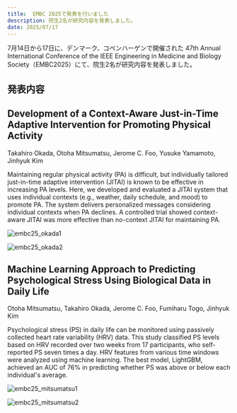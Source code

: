 ```yaml
---
title:  EMBC 2025で発表を行いました
description: 院生2名が研究内容を発表しました。
date: 2025/07/17
---
```


7月14日から17日に、デンマーク、コペンハーゲンで開催された
47th Annual International Conference of the IEEE Engineering in Medicine and Biology Society（EMBC2025）にて、院生2名が研究内容を発表しました。


## 発表内容

## Development of a Context-Aware Just-in-Time Adaptive Intervention for Promoting Physical Activity

Takahiro Okada, Otoha Mitsumatsu, Jerome C. Foo, Yusuke Yamamoto, Jinhyuk Kim

Maintaining regular physical activity (PA) is difficult, but individually tailored just-in-time adaptive intervention (JITAI) is known to be effective in increasing PA 
levels. Here, we developed and evaluated a JITAI system that uses individual contexts (e.g., weather, daily schedule, and mood) to promote PA. The system delivers personalized messages considering individual contexts when PA declines. A controlled trial showed context-aware JITAI was more effective than no-context JITAI for maintaining PA. 

![embc25_okada1](/img/embc25_okada1.png)

![embc25_okada2](/img/embc25_okada2.png)


## Machine Learning Approach to Predicting Psychological Stress Using Biological Data in Daily Life

Otoha Mitsumatsu, Takahiro Okada, Jerome C. Foo, Fumiharu Togo, Jinhyuk Kim

Psychological stress (PS) in daily life can be monitored using passively collected heart rate variability (HRV) data. This study classified PS levels based on HRV recorded over two weeks from 17 participants, who self-reported PS seven times a day. HRV features from various time windows were analyzed using machine learning. The best model, LightGBM, achieved an AUC of 76% in predicting whether PS was above or below each individual's average.

![embc25_mitsumatsu1](/img/embc25_mitsumatsu1.jpg)

![embc25_mitsumatsu2](/img/embc25_mitsumatsu2.jpg)